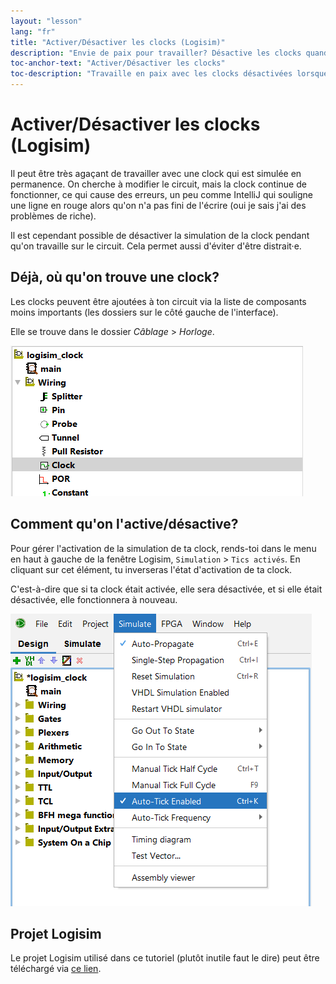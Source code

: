 ```yaml
---
layout: "lesson"
lang: "fr"
title: "Activer/Désactiver les clocks (Logisim)"
description: "Envie de paix pour travailler? Désactive les clocks quand tu modifies ton circuit"
toc-anchor-text: "Activer/Désactiver les clocks"
toc-description: "Travaille en paix avec les clocks désactivées lorsque tu ne testes pas"
---
```


# Activer/Désactiver les clocks (Logisim)

Il peut être très agaçant de travailler avec une clock qui est simulée en permanence. On cherche à modifier le circuit, mais la clock continue de fonctionner, ce qui cause des erreurs, un peu comme IntelliJ qui souligne une ligne en rouge alors qu'on n'a pas fini de l'écrire (oui je sais j'ai des problèmes de riche).

Il est cependant possible de désactiver la simulation de la clock pendant qu'on travaille sur le circuit. Cela permet aussi d'éviter d'être distrait·e. 

## Déjà, où qu'on trouve une clock?

Les clocks peuvent être ajoutées à ton circuit via la liste de composants moins importants (les dossiers sur le côté gauche de l'interface).

Elle se trouve dans le dossier *Câblage* > *Horloge*.

![L'image d'où trouver une clock devrait s'afficher ici](./assets/images/logisim-clock-add.png)

## Comment qu'on l'active/désactive?

Pour gérer l'activation de la simulation de ta clock, rends-toi dans le menu en haut à gauche de la fenêtre Logisim, `Simulation` > `Tics activés`. En cliquant sur cet élément, tu inverseras l'état d'activation de ta clock.

C'est-à-dire que si ta clock était activée, elle sera désactivée, et si elle était désactivée, elle fonctionnera à nouveau.

![L'image de l'élément de menu en question devrait s'afficher ici](./assets/images/logisim-clock-simulating.png)

## Projet Logisim

Le projet Logisim utilisé dans ce tutoriel (plutôt inutile faut le dire) peut être téléchargé via <a href="/assets/logisim/projects/logisim_clock.circ" download="logisim_clock.circ">ce lien</a>.